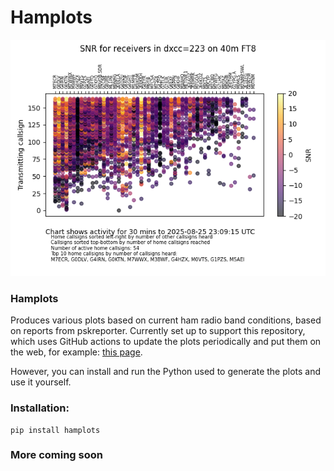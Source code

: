 # Hamplots

![](https://raw.githubusercontent.com/G1OJS/hamplots/refs/heads/main/plots/Rx_40m_FT8.png)

### Hamplots
Produces various plots based on current ham radio band conditions, based on reports from pskreporter.
Currently set up to support this repository, which uses GitHub actions to update the plots periodically and put them on the web, 
for example: [this page](https://g1ojs.github.io/hamplots/docs/heatmaps.html).

However, you can install and run the Python used to generate the plots and use it yourself.

### Installation:

```
pip install hamplots
```

### More coming soon
